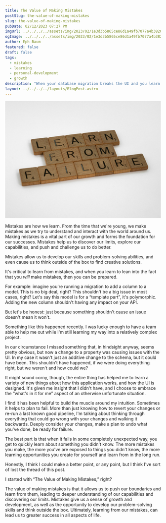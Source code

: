 ```yaml
---
title: The Value of Making Mistakes
postSlug: the-value-of-making-mistakes
slug: the-value-of-making-mistakes
pubDate: 02/12/2023 07:27 PM
imgUrl: ../../../../assets/img/2023/02/1e3d3b5865ce86d1a49fb7077a4b3820b311ee3d.jpeg
ogImage: ../../../../assets/img/2023/02/1e3d3b5865ce86d1a49fb7077a4b3820b311ee3d.jpeg
author: Eph Baum
featured: false
draft: false
tags:
  - mistakes
  - learning
  - personal-development
  - growth
description: "When your database migration breaks the UI and you learn more than you ever wanted to know about polymorphic relationships—embrace the chaos. A developer's reflection on why mistakes are the best teachers and how to build resilience through planned failure."
layout: ../../../../layouts/BlogPost.astro
---
```


![Featured Image](../../../../assets/img/2023/02/1e3d3b5865ce86d1a49fb7077a4b3820b311ee3d.jpeg)

Mistakes are how we learn. From the time that we're young, we make mistakes as we try to understand and interact with the world around us. Making mistakes is a vital part of our growth and forms the foundation for our successes. Mistakes help us to discover our limits, explore our capabilities, and push and challenge us to do better.

Mistakes allow us to develop our skills and problem-solving abilities, and even cause us to think outside of the box to find creative solutions.

It's critical to learn from mistakes, and when you learn to lean into the fact that you _will_ make mistakes, then you can be prepared.

For example: imagine you're running a migration to add a column to a model. This is no big deal, right? This shouldn't be a big issue in most cases, right? Let's say this model is for a “template part”, it's polymorphic. Adding the new column shouldn't having any impact on your API.

But let's be honest: just because something shouldn't cause an issue doesn't mean it won't.

Something like this happened recently. I was lucky enough to have a team able to help me out while I'm still learning my way into a relatively complex project.

In our circumstance I missed something that, in hindsight anyway, seems pretty obvious, but now a change to a property was causing issues with the UI. In my case it wasn't just an additive change to the schema, but it could have been. This shouldn't have happened, if we were doing everything right, but we weren't and how could we?

It might sound corny, though, the entire thing has helped me to learn a variety of new things about how this application works, and how the UI is designed. It's given me insight that I didn't have, and I choose to embrace the “what's in it for me” aspect of an otherwise unfortunate situation.

I find it has been helpful to build the muscle around my intuition. Sometimes it helps to plan to fail. More than just knowing how to revert your changes or re-run a last known good pipeline, I'm talking about thinking through everything that could go wrong with your changes and walking it backwards. Deeply consider your changes, make a plan to undo what you've done, be ready for failure.

The best part is that when it fails in some completely unexpected way, you get to quickly learn about something you didn't know. The more mistakes you make, the more you've are exposed to things you didn't know, the more learning opportunities you create for yourself and learn from in the long run.

Honestly, I think I could make a better point, or any point, but I think I've sort of lost the thread of this post.

I started with “The Value of Making Mistakes,” right?

The value of making mistakes is that it allows us to push our boundaries and learn from them, leading to deeper understanding of our capabilities and discovering our limits. Mistakes give us a sense of growth and development, as well as the opportunity to develop our problem-solving skills and think outside the box. Ultimately, learning from our mistakes, can lead us to greater success in all aspects of life.
